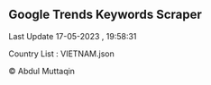 

## Google Trends Keywords Scraper 
 
Last Update 17-05-2023 , 19:58:31

Country List :
VIETNAM.json



© Abdul Muttaqin 
